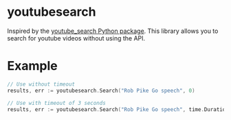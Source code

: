 # youtubesearch
Inspired by the [youtube_search Python package](https://github.com/joetats/youtube_search). This library allows you to search for 
youtube videos without using the API.

# Example
```go
// Use without timeout
results, err := youtubesearch.Search("Rob Pike Go speech", 0)

// Use with timeout of 3 seconds
results, err := youtubesearch.Search("Rob Pike Go speech", time.Duration(3_000_000_000))
